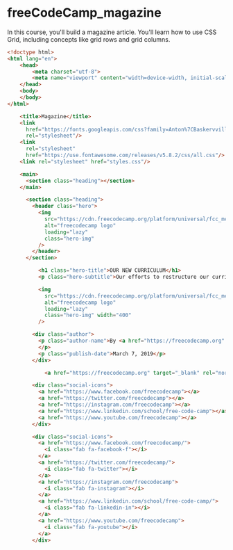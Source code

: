# freeCodeCamp_magazine
In this course, you'll build a magazine article. You'll learn how to use CSS Grid, including concepts like grid rows and grid columns.

```html
<!doctype html>
<html lang="en">
    <head>
        <meta charset="utf-8">
        <meta name="viewport" content="width=device-width, initial-scale=1.0">
    </head>
    <body>
    </body>
</html>
```

```html
    <title>Magazine</title>
    <link
      href="https://fonts.googleapis.com/css?family=Anton%7CBaskervville%7CRaleway&display=swap"
      rel="stylesheet"/>
    <link
      rel="stylesheet"
      href="https://use.fontawesome.com/releases/v5.8.2/css/all.css"/>
    <link rel="stylesheet" href="styles.css"/>
```

```html
    <main>
      <section class="heading"></section>
    </main>
```

```html
      <section class="heading">
        <header class="hero">
          <img
            src="https://cdn.freecodecamp.org/platform/universal/fcc_meta_1920X1080-indigo.png"
            alt="freecodecamp logo"
            loading="lazy"
            class="hero-img"
          />
        </header>
      </section>
```

```html
          <h1 class="hero-title">OUR NEW CURRICULUM</h1>
          <p class="hero-subtitle">Our efforts to restructure our curriculum with a more project-based focus</p>
```

```html
          <img
            src="https://cdn.freecodecamp.org/platform/universal/fcc_meta_1920X1080-indigo.png"
            alt="freecodecamp logo"
            loading="lazy"
            class="hero-img" width="400"
          />
```

```html
        <div class="author">
          <p class="author-name">By <a href="https://freecodecamp.org" target="_blank">freeCodeCamp</a>
          </p>
          <p class="publish-date">March 7, 2019</p>
        </div>
```

```html
            <a href="https://freecodecamp.org" target="_blank" rel="noreferrer">freeCodeCamp</a>
```

```html
        <div class="social-icons">
          <a href="https://www.facebook.com/freecodecamp"></a>
          <a href="https://twitter.com/freecodecamp"></a>
          <a href="https://instagram.com/freecodecamp"></a>
          <a href="https://www.linkedin.com/school/free-code-camp"></a>
          <a href="https://www.youtube.com/freecodecamp"></a>
        </div>
```

```html
        <div class="social-icons">
          <a href="https://www.facebook.com/freecodecamp/">
            <i class="fab fa-facebook-f"></i>
          </a>
          <a href="https://twitter.com/freecodecamp/">
            <i class="fab fa-twitter"></i>
          </a>
          <a href="https://instagram.com/freecodecamp">
            <i class="fab fa-instagram"></i>
          </a> 
          <a href="https://www.linkedin.com/school/free-code-camp/">
            <i class="fab fa-linkedin-in"></i>
          </a>
          <a href="https://www.youtube.com/freecodecamp">
            <i class="fab fa-youtube"></i>
          </a>
        </div>
```

```html

```

```

```

```

```

```

```

```

```

```

```

```

```

```

```

```

```

```

```

```

```

```

```

```

```

```

```

```

```

```

```

```

```

```

```

```

```

```

```

```

```

```

```

```

```

```

```

```

```

```

```

```

```

```

```

```

```

```

```




